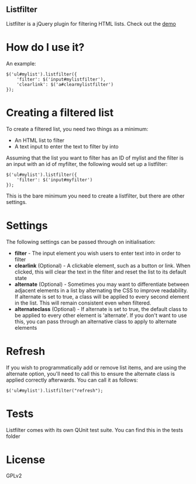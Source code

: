 Listfilter
----------

Listfilter is a jQuery plugin for filtering HTML lists. Check out the [demo](http://astutech.github.io/jquery.listfilter/)

How do I use it?
================

An example:

    $('ul#mylist').listfilter({
        'filter': $('input#mylistfilter'),
        'clearlink': $('a#clearmylistfilter')
    });

Creating a filtered list
========================

To create a filtered list, you need two things as a minimum:

* An HTML list to filter
* A text input to enter the text to filter by into

Assuming that the list you want to filter has an ID of mylist and the filter is an input with an id of myfilter, the following would set up a listfilter:

    $('ul#mylist').listfilter({
        'filter': $('input#myfilter')
    });

This is the bare minimum you need to create a listfilter, but there are other settings.

Settings
========

The following settings can be passed through on initialisation:

* **filter** - The input element you wish users to enter text into in order to filter
* **clearlink** (Optional) - A clickable element, such as a button or link. When clicked, this will clear the text in the filter and reset the list to its default state
* **alternate** (Optional) - Sometimes you may want to differentiate between adjacent elements in a list by alternating the CSS to improve readability. If alternate is set to true, a class will be applied to every second element in the list. This will remain consistent even when filtered.
* **alternateclass** (Optional) - If alternate is set to true, the default class to be applied to every other element is 'alternate'. If you don't want to use this, you can pass through an alternative class to apply to alternate elements

Refresh
=======

If you wish to programmatically add or remove list items, and are using the alternate option, you'll need to call this to ensure the alternate class is applied correctly afterwards. You can call it as follows:

    $('ul#mylist').listfilter("refresh");

Tests
=====

Listfilter comes with its own QUnit test suite. You can find this in the tests folder 

License
=======

GPLv2
